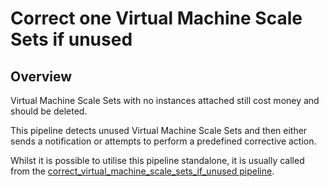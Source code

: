 # Correct one Virtual Machine Scale Sets if unused

## Overview

Virtual Machine Scale Sets with no instances attached still cost money and should be deleted.

This pipeline detects unused Virtual Machine Scale Sets and then either sends a notification or attempts to perform a predefined corrective action.

Whilst it is possible to utilise this pipeline standalone, it is usually called from the [correct_virtual_machine_scale_sets_if_unused pipeline](https://hub.flowpipe.io/mods/turbot/azure_thrifty/pipelines/azure_thrifty.pipeline.correct_virtual_machine_scale_sets_if_unused).
